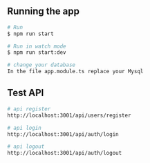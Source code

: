 
## Running the app

```bash
# Run
$ npm run start

# Run in watch mode
$ npm run start:dev

# change your database
In the file app.module.ts replace your Mysql
```

## Test API

```bash
# api register
http://localhost:3001/api/users/register

# api login
http://localhost:3001/api/auth/login

# api logout
http://localhost:3001/api/auth/logout

